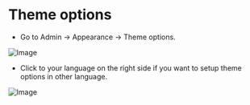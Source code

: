 # Theme options

- Go to Admin -> Appearance -> Theme options.

![Image](https://live.staticflickr.com/65535/52276702989_89fa7588ce_b.jpg)

- Click to your language on the right side if you want to setup theme options in other language.

![Image](https://live.staticflickr.com/65535/52276457563_c95c7ce405_b.jpg)
